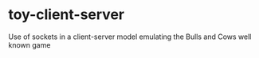 # toy-client-server
Use of sockets in a client-server model emulating the Bulls and Cows well known game 
